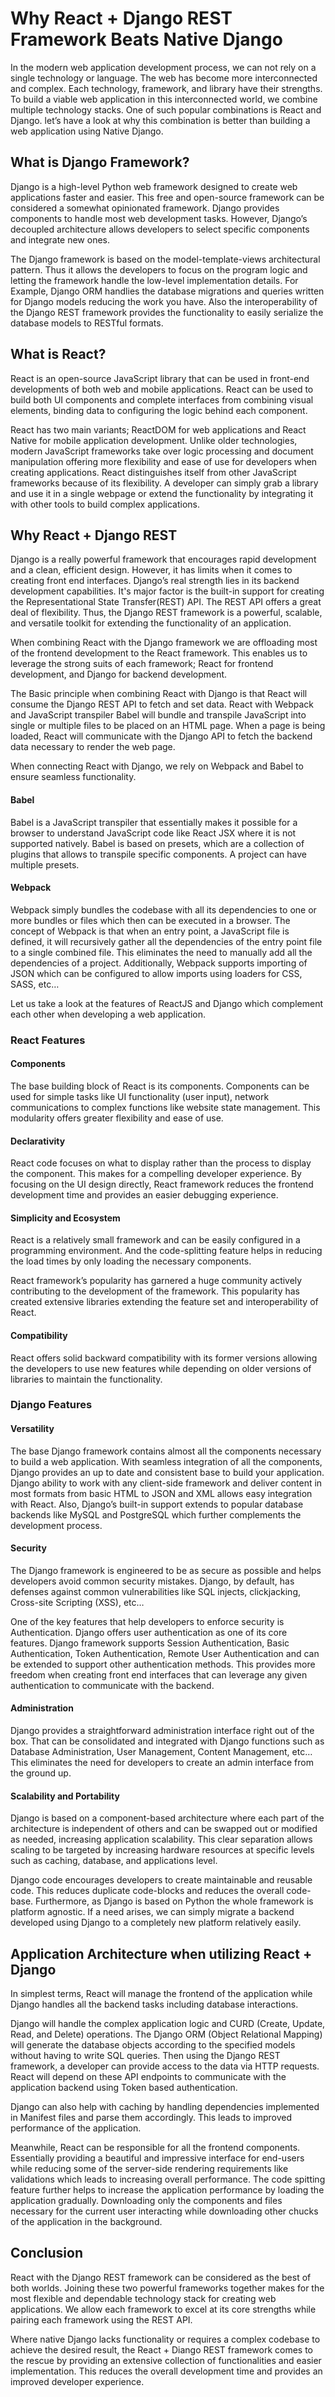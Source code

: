 # Why React + Django REST Framework Beats Native Django

In the modern web application development process, we can not rely on a single technology or language. The web has become more interconnected and complex. Each technology, framework, and library have their strengths. To build a viable web application in this interconnected world, we combine multiple technology stacks. One of such popular combinations is React and Django. let’s have a look at why this combination is better than building a web application using Native Django.

## What is Django Framework?
Django is a high-level Python web framework designed to create web applications faster and easier. This free and open-source framework can be considered a somewhat opinionated framework. Django provides components to handle most web development tasks. However, Django’s decoupled architecture allows developers to select specific components and integrate new ones.

The Django framework is based on the model-template-views architectural pattern. Thus it allows the developers to focus on the program logic and letting the framework handle the low-level implementation details. For Example, Django ORM handlies the database migrations and queries written for Django models reducing the work you have. Also the interoperability of the Django REST framework provides the functionality to easily serialize the database models to RESTful formats.

## What is React?
React is an open-source JavaScript library that can be used in front-end developments of both web and mobile applications. React can be used to build both UI components and complete interfaces from combining visual elements, binding data to configuring the logic behind each component.

React has two main variants; ReactDOM for web applications and React Native for mobile application development. Unlike older technologies, modern JavaScript frameworks take over logic processing and document manipulation offering more flexibility and ease of use for developers when creating applications. React distinguishes itself from other JavaScript frameworks because of its flexibility. A developer can simply grab a library and use it in a single webpage or extend the functionality by integrating it with other tools to build complex applications.

## Why React + Django REST
Django is a really powerful framework that encourages rapid development and a clean, efficient design. However, it has limits when it comes to creating front end interfaces. Django’s real strength lies in its backend development capabilities. It's major factor is the built-in support for creating the Representational State Transfer(REST) API. The REST API offers a great deal of flexibility. Thus, the Django REST framework is a powerful, scalable, and versatile toolkit for extending the functionality of an application.

When combining React with the Django framework we are offloading most of the frontend development to the React framework. This enables us to leverage the strong suits of each framework; React for frontend development, and Django for backend development.

The Basic principle when combining React with Django is that React will consume the Django REST API to fetch and set data. React with Webpack and JavaScript transpiler Babel will bundle and transpile JavaScript into single or multiple files to be placed on an HTML page. When a page is being loaded, React will communicate with the Django API to fetch the backend data necessary to render the web page.

When connecting React with Django, we rely on Webpack and Babel to ensure seamless functionality.

#### Babel
Babel is a JavaScript transpiler that essentially makes it possible for a browser to understand JavaScript code like React JSX where it is not supported natively. Babel is based on presets, which are a collection of plugins that allows to transpile specific components. A project can have multiple presets.

#### Webpack
Webpack simply bundles the codebase with all its dependencies to one or more bundles or files which then can be executed in a browser. The concept of Webpack is that when an entry point, a JavaScript file is defined, it will recursively gather all the dependencies of the entry point file to a single combined file. This eliminates the need to manually add all the dependencies of a project. Additionally, Webpack supports importing of JSON which can be configured to allow imports using loaders for CSS, SASS, etc…

Let us take a look at the features of ReactJS and Django which complement each other when developing a web application.

### React Features
#### Components

The base building block of React is its components. Components can be used for simple tasks like UI functionality (user input), network communications to complex functions like website state management. This modularity offers greater flexibility and ease of use.

#### Declarativity
React code focuses on what to display rather than the process to display the component. This makes for a compelling developer experience. By focusing on the UI design directly, React framework reduces the frontend development time and provides an easier debugging experience.

#### Simplicity and Ecosystem
React is a relatively small framework and can be easily configured in a programming environment. And the code-splitting feature helps in reducing the load times by only loading the necessary components.

React framework’s popularity has garnered a huge community actively contributing to the development of the framework. This popularity has created extensive libraries extending the feature set and interoperability of React.

#### Compatibility
React offers solid backward compatibility with its former versions allowing the developers to use new features while depending on older versions of libraries to maintain the functionality.

### Django Features

#### Versatility
The base Django framework contains almost all the components necessary to build a web application. With seamless integration of all the components, Django provides an up to date and consistent base to build your application. Django ability to work with any client-side framework and deliver content in most formats from basic HTML to JSON and XML allows easy integration with React. Also, Django’s built-in support extends to popular database backends like MySQL and PostgreSQL which further complements the development process.

#### Security
The Django framework is engineered to be as secure as possible and helps developers avoid common security mistakes. Django, by default, has defenses against common vulnerabilities like SQL injects, clickjacking, Cross-site Scripting (XSS), etc…

One of the key features that help developers to enforce security is Authentication. Django offers user authentication as one of its core features. Django framework supports Session Authentication, Basic Authentication, Token Authentication, Remote User Authentication and can be extended to support other authentication methods. This provides more freedom when creating front end interfaces that can leverage any given authentication to communicate with the backend.

#### Administration
Django provides a straightforward administration interface right out of the box. That can be consolidated and integrated with Django functions such as Database Administration, User Management, Content Management, etc… This eliminates the need for developers to create an admin interface from the ground up.

#### Scalability and Portability
Django is based on a component-based architecture where each part of the architecture is independent of others and can be swapped out or modified as needed, increasing application scalability. This clear separation allows scaling to be targeted by increasing hardware resources at specific levels such as caching, database, and applications level.

Django code encourages developers to create maintainable and reusable code. This reduces duplicate code-blocks and reduces the overall code-base. Furthermore, as Django is based on Python the whole framework is platform agnostic. If a need arises, we can simply migrate a backend developed using Django to a completely new platform relatively easily.

## Application Architecture when utilizing React + Django
In simplest terms, React will manage the frontend of the application while Django handles all the backend tasks including database interactions.

Django will handle the complex application logic and CURD (Create, Update, Read, and Delete) operations. The Django ORM (Object Relational Mapping) will generate the database objects according to the specified models without having to write SQL queries. Then using the Django REST framework, a developer can provide access to the data via HTTP requests. React will depend on these API endpoints to communicate with the application backend using Token based authentication.

Django can also help with caching by handling dependencies implemented in Manifest files and parse them accordingly. This leads to improved performance of the application.

Meanwhile, React can be responsible for all the frontend components. Essentially providing a beautiful and impressive interface for end-users while reducing some of the server-side rendering requirements like validations which leads to increasing overall performance. The code spitting feature further helps to increase the application performance by loading the application gradually. Downloading only the components and files necessary for the current user interacting while downloading other chucks of the application in the background.

## Conclusion
React with the Django REST framework can be considered as the best of both worlds. Joining these two powerful frameworks together makes for the most flexible and dependable technology stack for creating web applications. We allow each framework to excel at its core strengths while pairing each framework using the REST API.

Where native Django lacks functionality or requires a complex codebase to achieve the desired result, the React + Diango REST framework comes to the rescue by providing an extensive collection of functionalities and easier implementation. This reduces the overall development time and provides an improved developer experience.